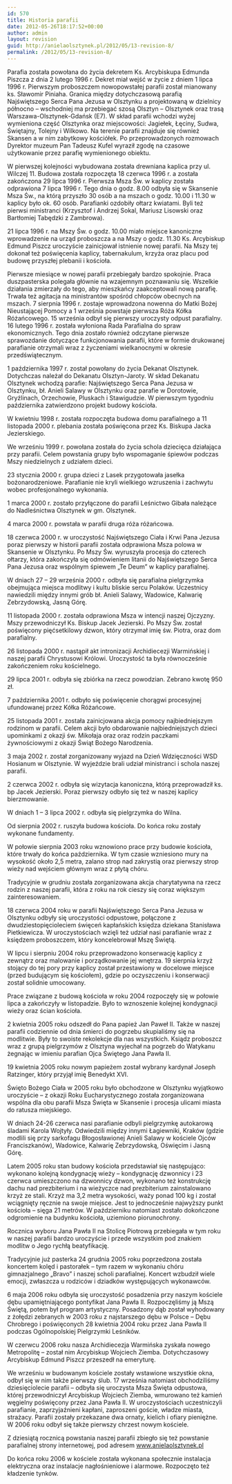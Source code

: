 ```yaml
---
id: 570
title: Historia parafii
date: 2012-05-26T18:17:52+00:00
author: admin
layout: revision
guid: http://anielaolsztynek.pl/2012/05/13-revision-8/
permalink: /2012/05/13-revision-8/
---
```

Parafia została powołana do życia dekretem Ks. Arcybiskupa Edmunda Piszcza z dnia 2 lutego 1996 r. Dekret miał wejść w życie z dniem 1 lipca 1996 r. Pierwszym proboszczem nowopowstałej parafii został mianowany ks. Sławomir Piniaha. Granica między dotychczasową parafią Najświętszego Serca Pana Jezusa w Olsztynku a projektowaną w dzielnicy północno &#8211; wschodniej ma przebiegać szosą Olsztyn &#8211; Olsztynek oraz trasą Warszawa-Olsztynek-Gdańsk (E7). W skład parafii wchodzi wyżej wymieniona część Olsztynka oraz miejscowości: Jagiełek, Łęciny, Sudwa, Świętajny, Tolejny i Wilkowo. Na terenie parafii znajduje się również Skansen a w nim zabytkowy kościółek. Po przeprowadzonych rozmowach Dyrektor muzeum Pan Tadeusz Kufel wyraził zgodę na czasowe użytkowanie przez parafię wymienionego obiektu.

W pierwszej kolejności wybudowana została drewniana kaplica przy ul. Wilczej 11. Budowa została rozpoczęta 18 czerwca 1996 r. a została zakończona 29 lipca 1996 r. Pierwsza Msza Św. w kaplicy została odprawiona 7 lipca 1996 r. Tego dnia o godz. 8.00 odbyła się w Skansenie Msza Św., na którą przyszło 30 osób a na mszach o godz. 10.00 i 11.30 w kaplicy było ok. 60 osób. Parafianki ozdobiły ołtarz kwiatami. Byli też pierwsi ministranci (Krzysztof i Andrzej Sokal, Mariusz Lisowski oraz Bartłomiej Tabędzki z Zambrowa).

21 lipca 1996 r. na Mszy Św. o godz. 10.00 miało miejsce kanoniczne wprowadzenie na urząd proboszcza a na Mszy o godz. 11.30 Ks. Arcybiskup Edmund Piszcz uroczyście zainicjował istnienie nowej parafii. Na Mszy tej dokonał też poświęcenia kaplicy, tabernakulum, krzyża oraz placu pod budowę przyszłej plebanii i kościoła.

Pierwsze miesiące w nowej parafii przebiegały bardzo spokojnie. Praca duszpasterska polegała głównie na wzajemnym poznawaniu się. Wszelkie działania zmierzały do tego, aby mieszkańcy zaakceptowali nową parafię. Trwała też agitacja na ministrantów spośród chłopców obecnych na mszach. 7 sierpnia 1996 r. zostaje wprowadzona nowenna do Matki Bożej Nieustającej Pomocy a 1 września powstaje pierwsza Róża Kółka Różańcowego. 15 września odbył się pierwszy uroczysty odpust parafialny. 16 lutego 1996 r. została wyłoniona Rada Parafialna do spraw ekonomicznych. Tego dnia zostało również odczytane pierwsze sprawozdanie dotyczące funkcjonowania parafii, które w formie drukowanej parafianie otrzymali wraz z życzeniami wielkanocnymi w okresie przedświątecznym.

1 października 1997 r. został powołany do życia Dekanat Olsztynek. Dotychczas należał do Dekanatu Olsztyn-Jaroty. W skład Dekanatu Olsztynek wchodzą parafie: Najświętszego Serca Pana Jezusa w Olsztynku, bł. Anieli Salawy w Olsztynku oraz parafie w Dorotowie, Gryźlinach, Orzechowie, Pluskach i Stawigudzie. W pierwszym tygodniu października zatwierdzono projekt budowy kościoła.

W kwietniu 1998 r. została rozpoczęta budowa domu parafialnego a 11 listopada 2000 r. plebania została poświęcona przez Ks. Biskupa Jacka Jezierskiego.

We wrześniu 1999 r. powołana została do życia schola dziecięca działająca przy parafii. Celem powstania grupy było wspomaganie śpiewów podczas Mszy niedzielnych z udziałem dzieci.

23 stycznia 2000 r. grupa dzieci z Lasek przygotowała jasełka bożonarodzeniowe. Parafianie nie kryli wielkiego wzruszenia i zachwytu wobec profesjonalnego wykonania.

1 marca 2000 r. zostało przyłączone do parafii Leśnictwo Gibała należące do Nadleśnictwa Olsztynek w gm. Olsztynek.

4 marca 2000 r. powstała w parafii druga róża różańcowa.

18 czerwca 2000 r. w uroczystość Najświętszego Ciała i Krwi Pana Jezusa poraz pierwszy w historii parafii została odprawiona Msza polowa w Skansenie w Olsztynku. Po Mszy Św. wyruszyła procesja do czterech ołtarzy, która zakończyła się odmówieniem litanii do Najświętszego Serca Pana Jezusa oraz wspólnym śpiewem &#8222;Te Deum&#8221; w kaplicy parafialnej.

W dniach 27 &#8211; 29 września 2000 r. odbyła się parafialna pielgrzymka obejmująca miejsca modlitwy i kultu bliskie sercu Polaków. Uczestnicy nawiedzili między innymi grób bł. Anieli Salawy, Wadowice, Kalwarię Zebrzydowską, Jasną Górę.

11 listopada 2000 r. została odprawiona Msza w intencji naszej Ojczyzny. Mszy przewodniczył Ks. Biskup Jacek Jezierski. Po Mszy Św. został poświęcony pięćsetkilowy dzwon, który otrzymał imię św. Piotra, oraz dom parafialny.

26 listopada 2000 r. nastąpił akt intronizacji Archidiecezji Warmińskiej i naszej parafii Chrystusowi Królowi. Uroczystość ta była równocześnie zakończeniem roku kościelnego.

29 lipca 2001 r. odbyła się zbiórka na rzecz powodzian. Zebrano kwotę 950 zł.

7 października 2001 r. odbyło się poświęcenie chorągwi procesyjnej ufundowanej przez Kółka Różańcowe.

25 listopada 2001 r. została zainicjowana akcja pomocy najbiedniejszym rodzinom w parafii. Celem akcji było obdarowanie najbiedniejszych dzieci upominkami z okazji św. Mikołaja oraz oraz rodzin paczkami żywnościowymi z okazji Świąt Bożego Narodzenia.

3 maja 2002 r. został zorganizowany wyjazd na Dzień Wdzięczności WSD Hosianum w Olsztynie. W wyjeździe brali udział ministranci i schola naszej parafii.

2 czerwca 2002 r. odbyła się wizytacja kanoniczna, którą przeprowadził ks. bp Jacek Jezierski. Poraz pierwszy odbyło się też w naszej kaplicy bierzmowanie.

W dniach 1 &#8211; 3 lipca 2002 r. odbyła się pielgrzymka do Wilna.

Od sierpnia 2002 r. ruszyła budowa kościoła. Do końca roku zostały wykonane fundamenty.

W połowie sierpnia 2003 roku wznowiono prace przy budowie kościoła, które trwały do końca października. W tym czasie wzniesiono mury na wysokość około 2,5 metra, zalano strop nad zakrystią oraz pierwszy strop wieży nad wejściem głównym wraz z płytą chóru.

Tradycyjnie w grudniu została zorganizowana akcja charytatywna na rzecz rodzin z naszej parafii, która z roku na rok cieszy się coraz większym zainteresowaniem.

18 czerwca 2004 roku w parafii Najświętszego Serca Pana Jezusa w Olsztynku odbyły się uroczystości odpustowe, połączone z dwudziestopięcioleciem święceń kapłańskich księdza dziekana Stanisława Pietkiewicza. W uroczystościach wzięli też udział nasi parafianie wraz z księdzem proboszczem, który koncelebrował Mszę Świętą.

W lipcu i sierpniu 2004 roku przeprowadzono konserwację kaplicy z zewnątrz oraz malowanie i porządkowanie jej wnętrza. 19 sierpnia krzyż stojący do tej pory przy kaplicy został przestawiony w docelowe miejsce (przed budującym się kościołem), gdzie po oczyszczeniu i konserwacji został solidnie umocowany.

Prace związane z budową kościoła w roku 2004 rozpoczęły się w połowie lipca a zakończyły w listopadzie. Było to wznoszenie kolejnej kondygnacji wieży oraz ścian kościoła.

2 kwietnia 2005 roku odszedł do Pana papież Jan Paweł II. Także w naszej parafii codziennie od dnia śmierci do pogrzebu skupialiśmy się na modlitwie. Były to swoiste rekolekcje dla nas wszystkich. Ksiądz proboszcz wraz z grupą pielgrzymów z Olsztyna wyjechał na pogrzeb do Watykanu żegnając w imieniu parafian Ojca Świętego Jana Pawła II.

19 kwietnia 2005 roku nowym papieżem został wybrany kardynał Joseph Ratzinger, który przyjął imię Benedykt XVI.

Święto Bożego Ciała w 2005 roku było obchodzone w Olsztynku wyjątkowo uroczyście &#8211; z okazji Roku Eucharystycznego została zorganizowana wspólna dla obu parafii Msza Święta w Skansenie i procesja ulicami miasta do ratusza miejskiego.

W dniach 24-26 czerwca nasi parafianie odbyli pielgrzymkę autokarową śladami Karola Wojtyły. Odwiedzili między innymi Łagiewniki, Kraków (gdzie modlili się przy sarkofagu Błogosławionej Anieli Salawy w kościele Ojców Franciszkanów), Wadowice, Kalwarię Zebrzydowską, Oświęcim i Jasną Górę.

Latem 2005 roku stan budowy kościoła przedstawiał się następująco: wykonano kolejną kondygnację wieży &#8211; kondygnację dzwonnicy i 23 czerwca umieszczono na dzwonnicy dzwon, wykonano też konstrukcję dachu nad prezbiterium i na wieżyczce nad prezbiterium zainstalowano krzyż ze stali. Krzyż ma 3,2 metra wysokości, waży ponad 100 kg i został wciągnięty ręcznie na swoje miejsce. Jest to jednocześnie najwyższy punkt kościoła &#8211; sięga 21 metrów. W październiku natomiast zostało dokończone odgromienie na budynku kościoła, uziemiono piorunochrony.

Rocznica wyboru Jana Pawła II na Stolicę Piotrową przebiegała w tym roku w naszej parafii bardzo uroczyście i przede wszystkim pod znakiem modlitw o Jego rychłą beatyfikację.

Tradycyjnie już pasterka 24 grudnia 2005 roku poprzedzona została koncertem kolęd i pastorałek &#8211; tym razem w wykonaniu chóru gimnazjalnego &#8222;Bravo&#8221; i naszej scholi parafialnej. Koncert wzbudził wiele emocji, zwłaszcza u rodziców i dziadków występujących wykonawców.

6 maja 2006 roku odbyła się uroczystość posadzenia przy naszym kościele dębu upamiętniającego pontyfikat Jana Pawła II. Rozpoczęliśmy ją Mszą Świętą, potem był program artystyczny. Posadzony dąb został wyhodowany z żołędzi zebranych w 2003 roku z najstarszego dębu w Polsce &#8211; Dębu Chrobrego i poświęconych 28 kwietnia 2004 roku przez Jana Pawła II podczas Ogólnopolskiej Pielgrzymki Leśników. 

W czerwcu 2006 roku nasza Archidiecezja Warmińska zyskała nowego Metropolitę &#8211; został nim Arcybiskup Wojciech Ziemba. Dotychczasowy Arcybiskup Edmund Piszcz przeszedł na emeryturę.

We wrześniu w budowanym kościele zostały wstawione wszystkie okna, odbył się w nim także pierwszy ślub. 17 września natomiast obchodziliśmy dziesięciolecie parafii &#8211; odbyła się uroczysta Msza Święta odpustowa, której przewodniczył Arcybiskup Wojciech Ziemba, wmurowano też kamień węgielny poświęcony przez Jana Pawła II. W uroczystościach uczestniczyli parafianie, zaprzyjaźnieni kapłani, zaproszeni goście, władze miasta, strażacy. Parafii zostały przekazane dwa ornaty, kielich i ofiary pieniężne. W 2006 roku odbył się także pierwszy chrzest nowym kościele.

Z dziesiątą rocznicą powstania naszej parafii zbiegło się też powstanie parafialnej strony internetowej, pod adresem www.anielaolsztynek.pl

Do końca roku 2006 w kościele została wykonana społecznie instalacja elektryczna oraz instalacje nagłośnieniowe i alarmowe. Rozpoczęto też kładzenie tynków.